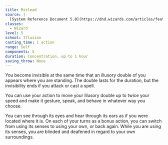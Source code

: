 ```yaml
---
title: Mislead
source: |
  [System Reference Document 5.0](https://dnd.wizards.com/articles/features/systems-reference-document-srd)
classes:
  - Wizard
level: 5
school: Illusion
casting_time: 1 action
range: Self
components: S
duration: Concentration, up to 1 hour
saving_throw: None
---
```


You become invisible at the same time that an illusory double of you appears where you are standing. The double lasts for the duration, but the invisibility ends if you attack or cast a spell.

You can use your action to move your illusory double up to twice your speed and make it gesture, speak, and behave in whatever way you choose.

You can see through its eyes and hear through its ears as if you were located where it is. On each of your turns as a bonus action, you can switch from using its senses to using your own, or back again. While you are using its senses, you are blinded and deafened in regard to your own surroundings.
